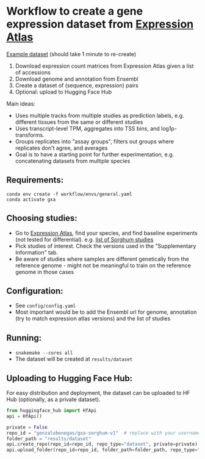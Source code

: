 # Workflow to create a gene expression dataset from [Expression Atlas](https://www.ebi.ac.uk/gxa/home)
[Example dataset](https://huggingface.co/datasets/gonzalobenegas/gxa-sorghum-v1) (should take 1 minute to re-create)

1. Download expression count matrices from Expression Atlas given a list of accessions
2. Download genome and annotation from Ensembl
3. Create a dataset of (sequence, expression) pairs
4. Optional: upload to Hugging Face Hub


Main ideas:
- Uses multiple tracks from multiple studies as prediction labels, e.g. different tissues from the same or different studies
- Uses transcript-level TPM, aggregates into TSS bins, and log1p-transforms.
- Groups replicates into "assay groups", filters out groups where replicates don't agree, and averages
- Goal is to have a starting point for further experimentation, e.g. concatenating datasets from multiple species

## Requirements:
```
conda env create -f workflow/envs/general.yaml
conda activate gxa
```

## Choosing studies:
- Go to [Expression Atlas](https://www.ebi.ac.uk/gxa/home), find your species, and find baseline experiments (not tested for differential).
e.g. [list of Sorghum studies](https://www.ebi.ac.uk/gxa/experiments?species=sorghum%20bicolor&experimentType=baseline)
- Pick studies of interest. Check the versions used in the "Supplementary Information" tab.
- Be aware of studies where samples are different genetically from the reference genome - might not be meaningful to train on the reference genome in those cases

## Configuration:
- See `config/config.yaml`
- Most important would be to add the Ensembl url for genome, annotation (try to match expression atlas versions) and the list of studies

## Running:
- `snakemake --cores all`
- The dataset will be created at `results/dataset`

## Uploading to Hugging Face Hub:
For easy distribution and deployment, the dataset can be uploaded to HF Hub (optionally, as a private dataset).
```python
from huggingface_hub import HfApi
api = HfApi()

private = False
repo_id = "gonzalobenegas/gxa-sorghum-v1"  # replace with your username, dataset name
folder_path = "results/dataset"
api.create_repo(repo_id=repo_id, repo_type="dataset", private=private)
api.upload_folder(repo_id=repo_id, folder_path=folder_path, repo_type="dataset")
```
